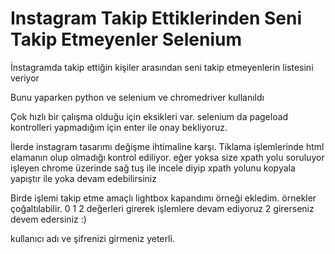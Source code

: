 # Instagram Takip Ettiklerinden Seni Takip Etmeyenler Selenium
İnstagramda takip ettiğin kişiler arasından seni takip etmeyenlerin listesini veriyor

Bunu yaparken python ve selenium ve chromedriver kullanıldı

Çok hızlı bir çalışma olduğu için eksikleri var. selenium da pageload kontrolleri yapmadığım için enter ile onay bekliyoruz.

İlerde instagram tasarımı değişme ihtimaline karşı. Tiklama işlemlerinde html elamanın olup olmadığı kontrol ediliyor. eğer yoksa size xpath yolu soruluyor işleyen chrome üzerinde sağ tuş ile incele diyip xpath yolunu kopyala yapıştır ile yoka devam edebilirsiniz

Birde işlemi takip etme amaçlı lightbox kapandımı örneği ekledim. örnekler çoğaltılabilir. 0 1 2 değerleri girerek işlemlere devam ediyoruz 2 girerseniz devem edersiniz :)

kullanıcı adı ve şifrenizi girmeniz yeterli.
